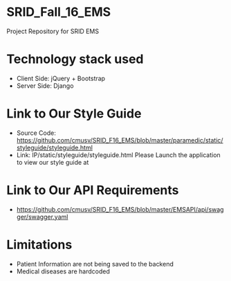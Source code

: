 # SRID_Fall_16_EMS
Project Repository for SRID EMS
# Technology stack used
- Client Side: jQuery + Bootstrap
- Server Side: Django
# Link to Our Style Guide
- Source Code: https://github.com/cmusv/SRID_F16_EMS/blob/master/paramedic/static/styleguide/styleguide.html
- Link: IP/static/styleguide/styleguide.html
Please Launch the application to view our style guide at 
# Link to Our API Requirements
- https://github.com/cmusv/SRID_F16_EMS/blob/master/EMSAPI/api/swagger/swagger.yaml
# Limitations
- Patient Information are not being saved to the backend
- Medical diseases are hardcoded
